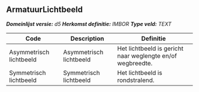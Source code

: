 ﻿## ArmatuurLichtbeeld

*__Domeinlijst versie:__ d5*
*__Herkomst definitie:__ IMBOR*
*__Type veld:__ TEXT*

|__Code__ |__Description__ |__Definitie__	|
|	---	|	---	|   ---	| 
| Asymmetrisch lichtbeeld | Asymmetrisch lichtbeeld | Het lichtbeeld is gericht naar weglengte en/of wegbreedte. |
| Symmetrisch lichtbeeld | Symmetrisch lichtbeeld | Het lichtbeeld is rondstralend. |

